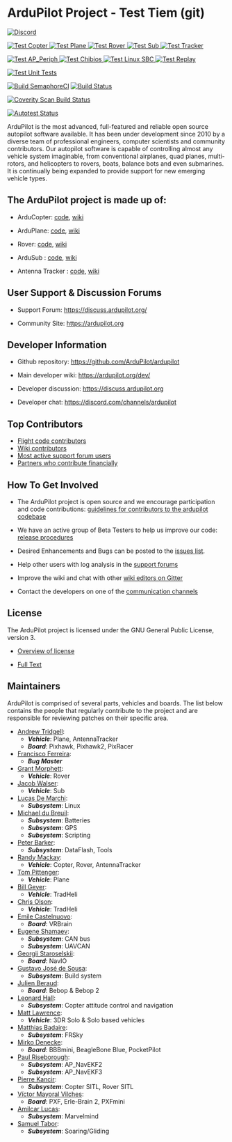 # ArduPilot Project - Test Tiem (git)

<a href="https://ardupilot.org/discord"><img src="https://img.shields.io/discord/674039678562861068.svg" alt="Discord">

![Test Copter](https://github.com/ArduPilot/ardupilot/workflows/test%20copter/badge.svg?branch=master) ![Test Plane](https://github.com/ArduPilot/ardupilot/workflows/test%20plane/badge.svg?branch=master) ![Test Rover](https://github.com/ArduPilot/ardupilot/workflows/test%20rover/badge.svg?branch=master) ![Test Sub](https://github.com/ArduPilot/ardupilot/workflows/test%20sub/badge.svg?branch=master) ![Test Tracker](https://github.com/ArduPilot/ardupilot/workflows/test%20tracker/badge.svg?branch=master)

![Test AP_Periph](https://github.com/ArduPilot/ardupilot/workflows/test%20ap_periph/badge.svg?branch=master) ![Test Chibios](https://github.com/ArduPilot/ardupilot/workflows/test%20chibios/badge.svg?branch=master) ![Test Linux SBC](https://github.com/ArduPilot/ardupilot/workflows/test%20Linux%20SBC/badge.svg?branch=master) ![Test Replay](https://github.com/ArduPilot/ardupilot/workflows/test%20replay/badge.svg?branch=master)

![Test Unit Tests](https://github.com/ArduPilot/ardupilot/workflows/test%20unit%20tests/badge.svg?branch=master)

[![Build SemaphoreCI](https://semaphoreci.com/api/v1/ardupilot/ardupilot/branches/master/badge.svg)](https://semaphoreci.com/ardupilot/ardupilot) [![Build Status](https://dev.azure.com/ardupilot-org/ardupilot/_apis/build/status/ArduPilot.ardupilot?branchName=master)](https://dev.azure.com/ardupilot-org/ardupilot/_build/latest?definitionId=1&branchName=master)

[![Coverity Scan Build Status](https://scan.coverity.com/projects/5331/badge.svg)](https://scan.coverity.com/projects/ardupilot-ardupilot)

[![Autotest Status](https://autotest.ardupilot.org/autotest-badge.svg)](https://autotest.ardupilot.org/)

ArduPilot is the most advanced, full-featured and reliable open source autopilot software available.
It has been under development since 2010 by a diverse team of professional engineers, computer scientists and community contributors.
Our autopilot software is capable of controlling almost any vehicle system imaginable, from conventional airplanes, quad planes, multi-rotors, and helicopters to rovers, boats, balance bots and even submarines.
It is continually being expanded to provide support for new emerging vehicle types.

## The ArduPilot project is made up of: ##

- ArduCopter: [code](https://github.com/ArduPilot/ardupilot/tree/master/ArduCopter), [wiki](https://ardupilot.org/copter/index.html)

- ArduPlane: [code](https://github.com/ArduPilot/ardupilot/tree/master/ArduPlane), [wiki](https://ardupilot.org/plane/index.html)

- Rover: [code](https://github.com/ArduPilot/ardupilot/tree/master/Rover), [wiki](https://ardupilot.org/rover/index.html)

- ArduSub : [code](https://github.com/ArduPilot/ardupilot/tree/master/ArduSub), [wiki](http://ardusub.com/)

- Antenna Tracker : [code](https://github.com/ArduPilot/ardupilot/tree/master/AntennaTracker), [wiki](https://ardupilot.org/antennatracker/index.html)

## User Support & Discussion Forums ##

- Support Forum: <https://discuss.ardupilot.org/>

- Community Site: <https://ardupilot.org>

## Developer Information ##

- Github repository: <https://github.com/ArduPilot/ardupilot>

- Main developer wiki: <https://ardupilot.org/dev/>

- Developer discussion: <https://discuss.ardupilot.org>

- Developer chat: <https://discord.com/channels/ardupilot>

## Top Contributors ##

- [Flight code contributors](https://github.com/ArduPilot/ardupilot/graphs/contributors)
- [Wiki contributors](https://github.com/ArduPilot/ardupilot_wiki/graphs/contributors)
- [Most active support forum users](https://discuss.ardupilot.org/u?order=post_count&period=quarterly)
- [Partners who contribute financially](https://ardupilot.org/about/Partners)

## How To Get Involved ##

- The ArduPilot project is open source and we encourage participation and code contributions: [guidelines for contributors to the ardupilot codebase](https://ardupilot.org/dev/docs/contributing.html)

- We have an active group of Beta Testers to help us improve our code: [release procedures](https://dev.ardupilot.org/wiki/release-procedures)

- Desired Enhancements and Bugs can be posted to the [issues list](https://github.com/ArduPilot/ardupilot/issues).

- Help other users with log analysis in the [support forums](https://discuss.ardupilot.org/)

- Improve the wiki and chat with other [wiki editors on Gitter](https://gitter.im/ArduPilot/ardupilot_wiki)

- Contact the developers on one of the [communication channels](https://ardupilot.org/copter/docs/common-contact-us.html)

## License ##

The ArduPilot project is licensed under the GNU General Public
License, version 3.

- [Overview of license](https://dev.ardupilot.com/wiki/license-gplv3)

- [Full Text](https://github.com/ArduPilot/ardupilot/blob/master/COPYING.txt)

## Maintainers ##

ArduPilot is comprised of several parts, vehicles and boards. The list below
contains the people that regularly contribute to the project and are responsible
for reviewing patches on their specific area.

- [Andrew Tridgell](https://github.com/tridge):
  - ***Vehicle***: Plane, AntennaTracker
  - ***Board***: Pixhawk, Pixhawk2, PixRacer
- [Francisco Ferreira](https://github.com/oxinarf):
  - ***Bug Master***
- [Grant Morphett](https://github.com/gmorph):
  - ***Vehicle***: Rover
- [Jacob Walser](https://github.com/jaxxzer):
  - ***Vehicle***: Sub
- [Lucas De Marchi](https://github.com/lucasdemarchi):
  - ***Subsystem***: Linux
- [Michael du Breuil](https://github.com/WickedShell):
  - ***Subsystem***: Batteries
  - ***Subsystem***: GPS
  - ***Subsystem***: Scripting
- [Peter Barker](https://github.com/peterbarker):
  - ***Subsystem***: DataFlash, Tools
- [Randy Mackay](https://github.com/rmackay9):
  - ***Vehicle***: Copter, Rover, AntennaTracker
- [Tom Pittenger](https://github.com/magicrub):
  - ***Vehicle***: Plane
- [Bill Geyer](https://github.com/bnsgeyer):
  - ***Vehicle***: TradHeli
- [Chris Olson](https://github.com/ChristopherOlson):
  - ***Vehicle***: TradHeli
- [Emile Castelnuovo](https://github.com/emilecastelnuovo):
  - ***Board***: VRBrain
- [Eugene Shamaev](https://github.com/EShamaev):
  - ***Subsystem***: CAN bus
  - ***Subsystem***: UAVCAN
- [Georgii Staroselskii](https://github.com/staroselskii):
  - ***Board***: NavIO
- [Gustavo José de Sousa](https://github.com/guludo):
  - ***Subsystem***: Build system
- [Julien Beraud](https://github.com/jberaud):
  - ***Board***: Bebop & Bebop 2
- [Leonard Hall](https://github.com/lthall):
  - ***Subsystem***: Copter attitude control and navigation
- [Matt Lawrence](https://github.com/Pedals2Paddles):
  - ***Vehicle***: 3DR Solo & Solo based vehicles
- [Matthias Badaire](https://github.com/badzz):
  - ***Subsystem***: FRSky
- [Mirko Denecke](https://github.com/mirkix):
  - ***Board***: BBBmini, BeagleBone Blue, PocketPilot
- [Paul Riseborough](https://github.com/priseborough):
  - ***Subsystem***: AP_NavEKF2
  - ***Subsystem***: AP_NavEKF3
- [Pierre Kancir](https://github.com/khancyr):
  - ***Subsystem***: Copter SITL, Rover SITL
- [Víctor Mayoral Vilches](https://github.com/vmayoral):
  - ***Board***: PXF, Erle-Brain 2, PXFmini
- [Amilcar Lucas](https://github.com/amilcarlucas):
  - ***Subsystem***: Marvelmind
- [Samuel Tabor](https://github.com/samuelctabor):
  - ***Subsystem***: Soaring/Gliding
